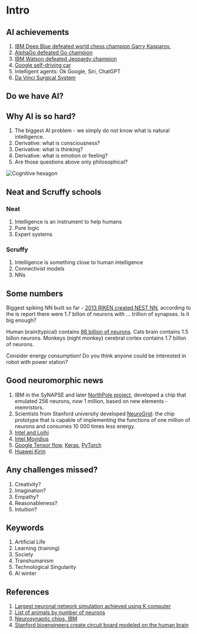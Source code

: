 # Intro

## AI achievements 

1. [IBM Deep Blue defeated world chess champion Garry Kasparov.](https://en.wikipedia.org/wiki/Deep_Blue_versus_Garry_Kasparov)
1. [AlphaGo defeated Go champion](https://en.wikipedia.org/wiki/AlphaGo)
1. [IBM Watson defeated Jeopardy champion](https://en.wikipedia.org/wiki/Watson_(computer)#Jeopardy!)
1. [Google self-driving car](https://en.wikipedia.org/wiki/Autonomous_car#Google_self-driving_car)
1. Intelligent agents: Ok Google, Siri, ChatGPT
1. [Da Vinci Surgical System](https://en.wikipedia.org/wiki/Da_Vinci_Surgical_System)

## Do we have AI?

## Why AI is so hard?

1. The biggest AI problem - we simply do not know what is natural intelligence.
1. Derivative: what is consciousness?
1. Derivative: what is thinking?
1. Derivative: what is emotion or feeling? 
1. Are those questions above only philosophical?

![Cognitive hexagon](https://upload.wikimedia.org/wikipedia/commons/thumb/d/dd/Cognitive_Science_Hexagon.svg/1024px-Cognitive_Science_Hexagon.svg.png)

## Neat and Scruffy schools

### Neat

1. Intelligence is an instrument to help humans 
1. Pure logic
1. Expert systems

### Scruffy 

1. Intelligence is something close to human intelligence
1. Connectivist models
1. NNs

## Some numbers

Biggest spiking NN built so far - [2013 RIKEN created NEST NN]((http://www.riken.jp/en/pr/press/2013/20130802_1)), according to the is report there were 1.7 billon of neurons with ... trillion of synapses. Is it big enough? 

Human brain(typical) contains [86 billion of neurons](http://en.wikipedia.org/wiki/List_of_animals_by_number_of_neurons).
Cats brain contains 1.5 billon neurons.
Monkeys (night monkey) cerebral cortex contains 1.7 billon of neurons.

Consider energy consumption! 
Do you think anyone could be interested in robot with power station?

## Good neuromorphic news

1. IBM in the SyNAPSE and later [NorthPole project](https://research.ibm.com/blog/northpole-ibm-ai-chip), developed a chip that emulated 256 neurons, now 1 million, based on new elements - memristors.
1. Scientists from Stanford university developed [NeuroGrid](https://web.stanford.edu/group/brainsinsilicon/blog/neurogrid_board/): the chip prototype that is capable of implementing the functions of one million of neurons and consumes 10 000 times less energy.
2. [Intel and Loihi](https://newsroom.intel.com/editorials/intels-new-self-learning-chip-promises-accelerate-artificial-intelligence/)
3. [Intel Movidius](https://newsroom.intel.com/news/intel-unveils-neural-compute-engine-movidius-myriad-x-vpu-unleash-ai-edge/)
4. [Google Tensor flow](https://www.blog.google/topics/google-cloud/google-cloud-offer-tpus-machine-learning/), [Keras](https://www.datacamp.com/community/tutorials/deep-learning-python), [PyTorch](https://pytorch.org/tutorials/)
5. [Huawei Kirin](http://consumer.huawei.com/en/press/news/2017/ifa2017-kirin970/)

## Any challenges missed?

1. Creativity?
1. Imagination?
1. Empathy?
1. Reasonableness?
1. Intuition?

## Keywords

1. Artificial Life
1. Learning (training)
1. Society
1. Transhumanism
1. Technological Singularity
1. AI winter

## References

1. [Largest neuronal network simulation achieved using K computer](http://www.riken.jp/en/pr/press/2013/20130802_1)
1. [List of animals by number of neurons](http://en.wikipedia.org/wiki/List_of_animals_by_number_of_neurons)
1. [Neurosynaptic chips, IBM](http://www.research.ibm.com/cognitive-computing/neurosynaptic-chips.shtml#fbid=f1HQ57tWR3E)
1. [Stanford bioengineers create circuit board modeled on the human brain](http://news.stanford.edu/pr/2014/pr-neurogrid-boahen-engineering-042814.html)

